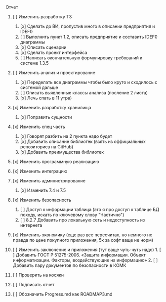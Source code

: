 ﻿Отчет

1.  [ ] Изменить разработку ТЗ
	1. [x] Сделать до ВИ, пропустив много в описании предприятия и IDEF0
	2. [ ] Выполнить пункт 1.2, описать предприятие и составить IDEF0 диаграммы
	3. [x] Описать сценарии
	4. [x] Сделать проект интерфейса
	5. [ ] Написать окончательную формулировку требований к системе 1.3.5
2.  [ ] Изменить анализ и проектирование

	1. [x] Переделать все диаграммы чтобы было круто и сходилось с системой дальше
	2. [ ] Описать выявленные классы анализа (посление 2 листа)
	3. [x] Лечь спать в 11 утра)
3.  [x] Изменить разработку хранилища
	1. [x] Поправить сущности
4.  [x] Изменить спец часть
	1. [x] Говорят разбить на 2 пункта надо будет
	2. [x] Добавить описание библиотек (взять из оффициальных репозиториев на GitHub)
	3. [x] Добавить преимущества библиотек
5.  [x] Изменить программную реализацию
6.  [x] Изменить интеграцию
7.  [x] Изменить администрирование
	1. [x] Изменить 7.4 и 7.5
8.  [x] Изменить безопасность
	1. [ ] Доступ к информации таблица (это я про доступ к таблице БД походу, искать по ключевому слову "Частично")
	2. [ ] 8.2.7 Добавить про локальную сеть и недоступность из интернета 
9.  [x] Изменить экономику (еще раз все пересчитал, но немного не правда по цене покупного приложения, 5к за софт ваще не норм)
10.  [ ] Изменить заключение и приложения (тут ваще чуть-чуть надо)
	1. [ ] Добавить ГОСТ Р 51275-2006. «Защита информации. Объект информатизации. Факторы, воздействующие на информацию»
	2. [ ] Добавить пару документов по безопасности в КОМК
11.  [ ] Проверить на косяки
12.  [ ] Подписать отчет
13.  [ ] Обозначить Progress.md как ROADMAP3.md
